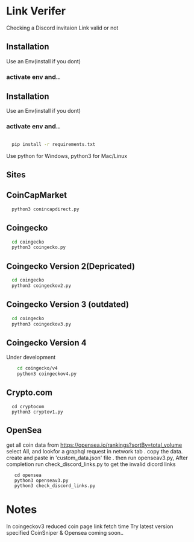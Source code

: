# Link Verifer

Checking a Discord invitaion Link valid or not

## Installation

Use an Env(install if you dont)

### activate env and..

## Installation

Use an Env(install if you dont)

### activate env and..

```bash

  pip install -r requirements.txt

```

Use python for Windows, python3 for Mac/Linux

## Sites

## CoinCapMarket

```bash
  python3 conincapdirect.py
```

## Coingecko

```bash
  cd coingecko
  python3 coingecko.py
```

## Coingecko Version 2(Depricated)

```bash
  cd coingecko
  python3 coingeckov2.py

```

## Coingecko Version 3 (outdated)

```bash
  cd coingecko
  python3 coingeckov3.py

```

## Coingecko Version 4

Under development

```bash
    cd coingecko/v4
    python3 coingeckov4.py
```

## Crypto.com

```
  cd cryptocom
  python3 cryptov1.py
```

## OpenSea

get all coin data from https://opensea.io/rankings?sortBy=total_volume
select All, and lookfor a graphql request in network tab . copy the data.
create and paste in 'custom_data.json' file . then run openseav3.py,
After completion run check_discord_links.py to get the invalid dicord links

```
   cd opensea
   python3 openseav3.py
   python3 check_discord_links.py
```

# Notes

In coingeckov3 reduced coin page link fetch time
Try latest version specified
CoinSniper & Opensea coming soon..
